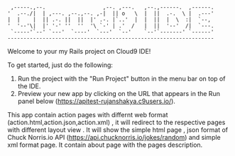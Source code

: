 
     ,-----.,--.                  ,--. ,---.   ,--.,------.  ,------.
    '  .--./|  | ,---. ,--.,--. ,-|  || o   \  |  ||  .-.  \ |  .---'
    |  |    |  || .-. ||  ||  |' .-. |`..'  |  |  ||  |  \  :|  `--, 
    '  '--'\|  |' '-' ''  ''  '\ `-' | .'  /   |  ||  '--'  /|  `---.
     `-----'`--' `---'  `----'  `---'  `--'    `--'`-------' `------'
    ----------------------------------------------------------------- 


Welcome to your my Rails project on Cloud9 IDE!

To get started, just do the following:

1. Run the project with the "Run Project" button in the menu bar on top of the IDE.
2. Preview your new app by clicking on the URL that appears in the Run panel below (https://apitest-rujanshakya.c9users.io/).

This app contain action pages with differnt web format (action.html,action.json,action.xml) , it will redirect to the respective pages
with different layout view . 
It will show the simple html page , json format of Chuck Norris.io API (https://api.chucknorris.io/jokes/random)
and simple xml format page. It contain about page with the pages description.
